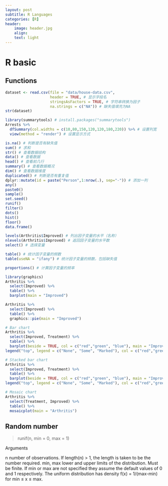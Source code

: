 ```yaml
---
layout: post
subtitle: R Languages
categories: [R]
header:
    image: header.jpg
    align:
    text: light
---
```


# R basic

## Functions

``` R
dataset <- read.csv(file = "data/house-data.csv", 
                    header = TRUE, # 显示字段名
                    stringsAsFactors = TRUE, # 字符串转换为因子
                    na.strings = c("NA")) # 缺失值填充为NA
str(dataset)

library(summarytools) # install.packages("summarytools")
Arrests %>% 
  dfSummary(col.widths = c(10,80,150,120,120,180,220)) %>% # 设置列宽
  view(method = "render") # 设置显示方式

```

```R
is.na() # 判断是否有缺失值
sum() # 求和
str() # 查看数据结构
data() # 查看数据
head() # 查看前几行
summary() # 查看数据概况
dim() # 查看数据维度
duplicated() # 判断是否有重复值
dplyr::mutate(id = paste("Person",1:nrow(.), sep="-")) # 添加一列
any()
paste0()
sample()
set.seed()
runif()
filter()
dots()
hist()
floor()
data.frame()

levels(Arthritis$Improved) # 列出因子变量的水平（名称）
nlevels(Arthritis$Improved) # 返回因子变量的水平数
select() # 选择变量

table() # 统计因子变量的频数
table(useNA = "ifany") # 统计因子变量的频数，包括缺失值

proportions() # 计算因子变量的频率

library(graphics)
Arthritis %>% 
  select(Improved) %>% 
  table() %>% 
  barplot(main = "Improved")

Arthritis %>% 
  select(Improved) %>% 
  table() %>% 
  graphics::pie(main = "Improved")

# Bar chart
Arthritis %>% 
  select(Improved, Treatment) %>% 
  table() %>% 
  barplot(beside = TRUE, col = c("red","green", "blue"), main = "Improved")
legend("top", legend = c("None", "Some", "Marked"), col = c("red","green", "blue"), pch=15)

# Stacked bar chart
Arthritis %>% 
  select(Improved, Treatment) %>% 
  table() %>% 
  barplot(beside = TRUE, col = c("red","green", "blue"), main = "Improved")
legend("top", legend = c("None", "Some", "Marked"), col = c("red","green", "blue"), pch=15)

# Mosaic chart
Arthritis %>% 
  select(Treatment, Improved) %>% 
  table() %>% 
  mosaicplot(main = "Arthritis")
```

## Random number

> runif(n, min = 0, max = 1)

Arguments

n number of observations. If length(n) > 1, the length is taken to be the number required.
min, max lower and upper limits of the distribution. Must be finite.
If min or max are not specified they assume the default values of 0 and 1 respectively. The uniform distribution has density f(x) = 1/(max-min) for min ≤ x ≤ max.

